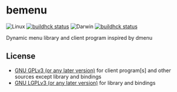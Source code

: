 bemenu
======

![Linux](http://build.cloudef.pw/platform/linux.svg) [![buildhck status](http://build.cloudef.pw/build/bemenu/master/linux%20x86_64/current/status.svg)](http://build.cloudef.pw/build/bemenu/master/linux%20x86_64)
![Darwin](http://build.cloudef.pw/platform/darwin.svg) [![buildhck status](http://build.cloudef.pw/build/bemenu/master/darwin%20x86_64/current/status.svg)](http://build.cloudef.pw/build/bemenu/master/darwin%20x86_64)

Dynamic menu library and client program inspired by dmenu

## License
* [GNU GPLv3 (or any later version)](LICENSE-CLIENT) for client program[s] and
  other sources except library and bindings
* [GNU LGPLv3 (or any later version)](LICENSE-LIB) for library and bindings

